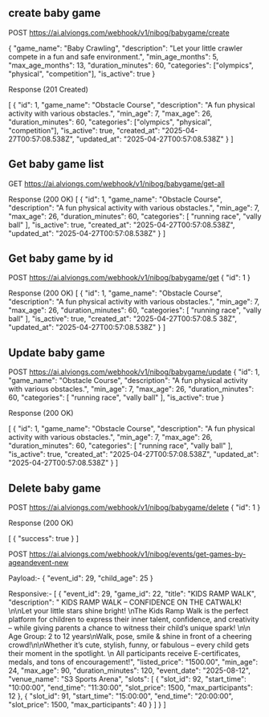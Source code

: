 ## create baby game 
POST https://ai.alviongs.com/webhook/v1/nibog/babygame/create

{
  "game_name": "Baby Crawling",
  "description": "Let your little crawler compete in a fun and safe environment.",
  "min_age_months": 5,
  "max_age_months": 13,
  "duration_minutes": 60,
  "categories": ["olympics", "physical", "competition"],
  "is_active": true
}

Response (201 Created)

[
  {
    "id": 1,
    "game_name": "Obstacle Course",
    "description": "A fun physical activity with various obstacles.",
    "min_age": 7,
    "max_age": 26,
    "duration_minutes": 60,
    "categories": ["olympics", "physical", "competition"],
    "is_active": true,
    "created_at": "2025-04-27T00:57:08.538Z",
    "updated_at": "2025-04-27T00:57:08.538Z"
  }
]

## Get baby game list

GET https://ai.alviongs.com/webhook/v1/nibog/babygame/get-all

Response (200 OK)
[
  {
    "id": 1,
    "game_name": "Obstacle Course",
    "description": "A fun physical activity with various obstacles.",
    "min_age": 7,
    "max_age": 26,
    "duration_minutes": 60,
    "categories": [
      "running race",
      "vally ball"
    ],
    "is_active": true,
    "created_at": "2025-04-27T00:57:08.538Z",
    "updated_at": "2025-04-27T00:57:08.538Z"
  }
]

## Get baby game by id

POST https://ai.alviongs.com/webhook/v1/nibog/babygame/get
{
    "id": 1
}

Response (200 OK)
[
  {
    "id": 1,
    "game_name": "Obstacle Course",
    "description": "A fun physical activity with various obstacles.",
    "min_age": 7,
    "max_age": 26,
    "duration_minutes": 60,
    "categories": [
      "running race",
      "vally ball"
    ],
    "is_active": true,
    "created_at": "2025-04-27T00:57:08.5    38Z",
    "updated_at": "2025-04-27T00:57:08.538Z"
  }
]

## Update baby game

POST https://ai.alviongs.com/webhook/v1/nibog/babygame/update
{
  "id": 1,
  "game_name": "Obstacle Course",
  "description": "A fun physical activity with various obstacles.",
  "min_age": 7,
  "max_age": 26,
  "duration_minutes": 60,
  "categories": [
    "running race",
    "vally ball"
  ],
  "is_active": true
}

Response (200 OK)

[
  {
    "id": 1,
    "game_name": "Obstacle Course",
    "description": "A fun physical activity with various obstacles.",
    "min_age": 7,
    "max_age": 26,
    "duration_minutes": 60,
    "categories": [
      "running race",
      "vally ball"
    ],
    "is_active": true,
    "created_at": "2025-04-27T00:57:08.538Z",
    "updated_at": "2025-04-27T00:57:08.538Z"
  }
]

## Delete baby game

POST https://ai.alviongs.com/webhook/v1/nibog/babygame/delete
{
  "id": 1
}

Response (200 OK)

[
  {
    "success": true
  }
]








POST https://ai.alviongs.com/webhook/v1/nibog/events/get-games-by-ageandevent-new


Payload:-
{ 
  "event_id": 29, 
  "child_age": 25
}


Responsive:-
[
    {
        "event_id": 29,
        "game_id": 22,
        "title": "KIDS RAMP WALK",
        "description": " KIDS RAMP WALK – CONFIDENCE ON THE CATWALK! \n\nLet your little stars shine bright! \nThe Kids Ramp Walk is the perfect platform for children to express their inner talent, confidence, and creativity – while giving parents a chance to witness their child’s unique spark! \n\n Age Group: 2 to 12 years\nWalk, pose, smile & shine in front of a cheering crowd!\n\nWhether it’s cute, stylish, funny, or fabulous – every child gets their moment in the spotlight. \n All participants receive E-certificates, medals, and tons of encouragement!",
        "listed_price": "1500.00",
        "min_age": 24,
        "max_age": 90,
        "duration_minutes": 120,
        "event_date": "2025-08-12",
        "venue_name": "S3 Sports Arena",
        "slots": [
            {
                "slot_id": 92,
                "start_time": "10:00:00",
                "end_time": "11:30:00",
                "slot_price": 1500,
                "max_participants": 12
            },
            {
                "slot_id": 91,
                "start_time": "15:00:00",
                "end_time": "20:00:00",
                "slot_price": 1500,
                "max_participants": 40
            }
        ]
    }
]



